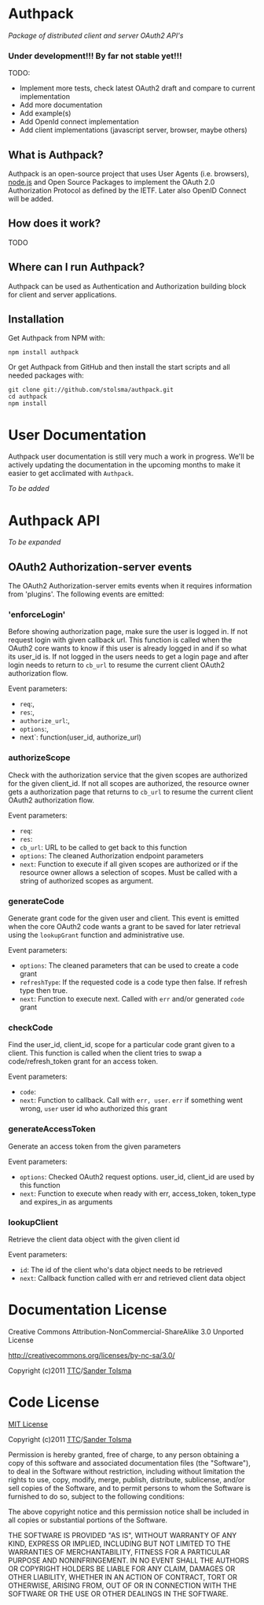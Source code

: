 # Authpack

*Package of distributed client and server OAuth2 API's*

### Under development!!! By far not stable yet!!!

TODO:

  - Implement more tests, check latest OAuth2 draft and compare to current implementation 
  - Add more documentation
  - Add example(s)
  - Add OpenId connect implementation
  - Add client implementations (javascript server, browser, maybe others)

## What is Authpack?

Authpack is an open-source project that uses User Agents (i.e. browsers), [node.js](http://nodejs.org) and Open Source Packages to implement the OAuth 2.0 Authorization Protocol as defined by the IETF. Later also OpenID Connect will be added.  

## How does it work?

TODO

## Where can I run Authpack?

Authpack can be used as Authentication and Authorization building block for client and server applications. 

## Installation

Get Authpack from NPM with:

````
npm install authpack
````

Or get Authpack from GitHub and then install the start scripts and all needed packages with:

````
git clone git://github.com/stolsma/authpack.git
cd authpack
npm install
````

# User Documentation

Authpack user documentation is still very much a work in progress. We'll be actively updating the documentation in the upcoming months to make it easier to get acclimated with `Authpack`.

*To be added*

# Authpack API

*To be expanded*

## OAuth2 Authorization-server events

The OAuth2 Authorization-server emits events when it requires information from 'plugins'. The following events are emitted:

### 'enforceLogin'

Before showing authorization page, make sure the user is logged in. If not request login with given callback url.
This function is called when the OAuth2 core wants to know if this user is already logged in and if so what its
user_id is. If not logged in the users needs to get a login page and after login needs to return to `cb_url` to
resume the current client OAuth2 authorization flow.

Event parameters:

  * `req`:,
  * `res`:,
  * `authorize_url`:,
  * `options`:,
  *  next`: function(user_id, authorize_url)

### authorizeScope

Check with the authorization service that the given scopes are authorized for the given client_id. If not all scopes are authorized,
the resource owner gets a authorization page that returns to `cb_url` to resume the current client OAuth2 authorization flow.

Event parameters:

  * `req`:
  * `res`:
  * `cb_url`: URL to be called to get back to this function
  * `options`: The cleaned Authorization endpoint parameters
  * `next`: Function to execute if all given scopes are authorized or if the resource owner allows a selection of scopes. Must be called with a string of authorized scopes as argument.  

### generateCode

Generate grant code for the given user and client. This event is emitted when the core OAuth2 code wants a grant to be saved for later retrieval using the `lookupGrant` function and administrative use.

Event parameters:

  * `options`: The cleaned parameters that can be used to create a code grant
  * `refreshType`: If the requested code is a code type then false. If refresh type then true.
  * `next`: Function to execute next. Called with `err` and/or generated `code` grant

### checkCode

Find the user_id, client_id, scope for a particular code grant given to a client.
This function is called when the client tries to swap a code/refresh_token grant for an access token. 

Event parameters:

 * `code`:
 * `next`: Function to callback. Call with `err, user`. `err` if something went wrong, `user` user id who authorized this grant 

### generateAccessToken

Generate an access token from the given parameters

Event parameters:

  * `options`: Checked OAuth2 request options. user_id, client_id are used by this function
  * `next`: Function to execute when ready with err, access_token, token_type and expires_in as arguments  

### lookupClient

Retrieve the client data object with the given client id

Event parameters:

 * `id`: The id of the client who's data object needs to be retrieved
 * `next`: Callback function called with err and retrieved client data object
 


Documentation License
=====================

Creative Commons Attribution-NonCommercial-ShareAlike 3.0 Unported License

http://creativecommons.org/licenses/by-nc-sa/3.0/

Copyright (c)2011 [TTC](http://www.tolsma.net)/[Sander Tolsma](http://sander.tolsma.net/)


Code License
============

[MIT License](http://www.opensource.org/licenses/mit-license.php)

Copyright (c)2011 [TTC](http://www.tolsma.net)/[Sander Tolsma](http://sander.tolsma.net/)

Permission is hereby granted, free of charge, to any person obtaining a copy
of this software and associated documentation files (the "Software"), to deal
in the Software without restriction, including without limitation the rights
to use, copy, modify, merge, publish, distribute, sublicense, and/or sell
copies of the Software, and to permit persons to whom the Software is
furnished to do so, subject to the following conditions:

The above copyright notice and this permission notice shall be included in
all copies or substantial portions of the Software.

THE SOFTWARE IS PROVIDED "AS IS", WITHOUT WARRANTY OF ANY KIND, EXPRESS OR
IMPLIED, INCLUDING BUT NOT LIMITED TO THE WARRANTIES OF MERCHANTABILITY,
FITNESS FOR A PARTICULAR PURPOSE AND NONINFRINGEMENT. IN NO EVENT SHALL THE
AUTHORS OR COPYRIGHT HOLDERS BE LIABLE FOR ANY CLAIM, DAMAGES OR OTHER
LIABILITY, WHETHER IN AN ACTION OF CONTRACT, TORT OR OTHERWISE, ARISING FROM,
OUT OF OR IN CONNECTION WITH THE SOFTWARE OR THE USE OR OTHER DEALINGS IN
THE SOFTWARE.
